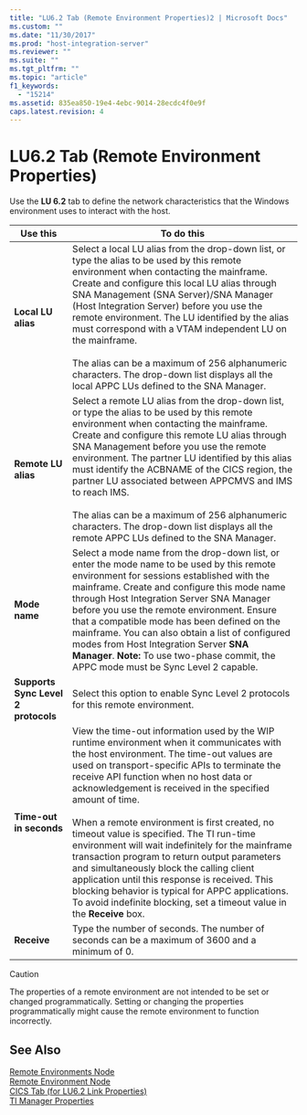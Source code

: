 ```yaml
---
title: "LU6.2 Tab (Remote Environment Properties)2 | Microsoft Docs"
ms.custom: ""
ms.date: "11/30/2017"
ms.prod: "host-integration-server"
ms.reviewer: ""
ms.suite: ""
ms.tgt_pltfrm: ""
ms.topic: "article"
f1_keywords: 
  - "15214"
ms.assetid: 835ea850-19e4-4ebc-9014-28ecdc4f0e9f
caps.latest.revision: 4
---
```

# LU6.2 Tab (Remote Environment Properties)
Use the **LU 6.2** tab to define the network characteristics that the Windows environment uses to interact with the host.  
  
|Use this|To do this|  
|--------------|----------------|  
|**Local LU alias**|Select a local LU alias from the drop-down list, or type the alias to be used by this remote environment when contacting the mainframe. Create and configure this local LU alias through SNA Management (SNA Server)/SNA Manager (Host Integration Server) before you use the remote environment. The LU identified by the alias must correspond with a VTAM independent LU on the mainframe.<br /><br /> The alias can be a maximum of 256 alphanumeric characters. The drop-down list displays all the local APPC LUs defined to the SNA Manager.|  
|**Remote LU alias**|Select a remote LU alias from the drop-down list, or type the alias to be used by this remote environment when contacting the mainframe. Create and configure this remote LU alias through SNA Management before you use the remote environment. The partner LU identified by this alias must identify the ACBNAME of the CICS region, the partner LU associated between APPCMVS and IMS to reach IMS.<br /><br /> The alias can be a maximum of 256 alphanumeric characters. The drop-down list displays all the remote APPC LUs defined to the SNA Manager.|  
|**Mode name**|Select a mode name from the drop-down list, or enter the mode name to be used by this remote environment for sessions established with the mainframe. Create and configure this mode name through Host Integration Server SNA Manager before you use the remote environment. Ensure that a compatible mode has been defined on the mainframe. You can also obtain a list of configured modes from Host Integration Server **SNA Manager**. **Note:**  To use two-phase commit, the APPC mode must be Sync Level 2 capable.|  
|**Supports Sync Level 2 protocols**|Select this option to enable Sync Level 2 protocols for this remote environment.|  
|**Time-out in seconds**|View the time-out information used by the WIP runtime environment when it communicates with the host environment. The time-out values are used on transport-specific APIs to terminate the receive API function when no host data or acknowledgement is received in the specified amount of time.<br /><br /> When a remote environment is first created, no timeout value is specified. The TI run-time environment will wait indefinitely for the mainframe transaction program to return output parameters and simultaneously block the calling client application until this response is received. This blocking behavior is typical for APPC applications. To avoid indefinite blocking, set a timeout value in the **Receive** box.|  
|**Receive**|Type the number of seconds. The number of seconds can be a maximum of 3600 and a minimum of 0.|  
  
> [!CAUTION]
>  The properties of a remote environment are not intended to be set or changed programmatically. Setting or changing the properties programmatically might cause the remote environment to function incorrectly.  
  
## See Also  
 [Remote Environments Node](../HIS2010/remote-environments-node1.md)   
 [Remote Environment Node](../HIS2010/remote-environment-node2.md)   
 [CICS Tab (for LU6.2 Link Properties)](../HIS2010/cics-tab-for-lu6-2-link-properties-1.md)   
 [TI Manager Properties](../HIS2010/ti-manager-properties1.md)